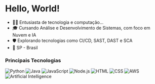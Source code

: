 # Hello, World!

- 👩‍💻 Entusiasta de tecnologia e computação... 
- 🎓 Cursando Análise e Desenvolvimento de Sistemas, com foco em Nuvem e IA
- 🛡️ Explorando tecnologias como CI/CD, SAST, DAST e SCA
- 📍 SP - Brasil

### Principais Tecnologias

![Python](https://img.shields.io/badge/-Python-306998?style=for-the-badge&logo=python&logoColor=FFD43B)
![Java](https://img.shields.io/badge/-Java-007396?style=for-the-badge&logo=java&logoColor=FFFFFF)
![JavaScript](https://img.shields.io/badge/-JavaScript-F7DF1E?style=for-the-badge&logo=javascript&logoColor=000000)
![Node.js](https://img.shields.io/badge/-Node.js-339933?style=for-the-badge&logo=node.js&logoColor=FFFFFF)
![HTML](https://img.shields.io/badge/-HTML-E34F26?style=for-the-badge&logo=html5&logoColor=FFFFFF)
![CSS](https://img.shields.io/badge/-CSS-1572B6?style=for-the-badge&logo=css3&logoColor=FFFFFF)
![AWS](https://img.shields.io/badge/-AWS-232F3E?style=for-the-badge&logo=amazonaws&logoColor=FF9900)
![Artificial Intelligence](https://img.shields.io/badge/-AI-00C4B3?style=for-the-badge&logo=python&logoColor=FFFFFF)
